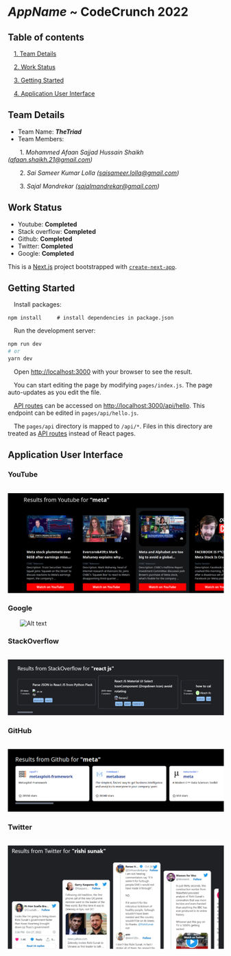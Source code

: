 # _AppName_ ~ CodeCrunch 2022

## Table of contents

&emsp;[1. Team Details](#team-details)

&emsp;[2. Work Status](#work-status)

&emsp;[3. Getting Started](#getting-started)

&emsp;[4. Application User Interface](#application-user-interface)

## Team Details

-   Team Name: **_TheTriad_**
-   Team Members:

&emsp;&emsp;1. _Mohammed Afaan Sajjad Hussain Shaikh (afaan.shaikh.21@gmail.com)_

&emsp;&emsp;2. _Sai Sameer Kumar Lolla (saisameer.lolla@gmail.com)_

&emsp;&emsp;3. _Sajal Mandrekar (sajalmandrekar@gmail.com)_

## Work Status

-   Youtube: **Completed**
-   Stack overflow: **Completed**
-   Github: **Completed**
-   Twitter: **Completed**
-   Google: **Completed**

This is a [Next.js](https://nextjs.org/) project bootstrapped with [`create-next-app`](https://github.com/vercel/next.js/tree/canary/packages/create-next-app).

## Getting Started

&emsp;Install packages:

```
npm install     # install dependencies in package.json
```

&emsp;Run the development server:

```bash
npm run dev
# or
yarn dev
```

&emsp;Open [http://localhost:3000](http://localhost:3000) with your browser to see the result.

&emsp;You can start editing the page by modifying `pages/index.js`. The page auto-updates as you edit the file.

&emsp;[API routes](https://nextjs.org/docs/api-routes/introduction) can be accessed on [http://localhost:3000/api/hello](http://localhost:3000/api/hello). This endpoint can be edited in `pages/api/hello.js`.

&emsp;The `pages/api` directory is mapped to `/api/*`. Files in this directory are treated as [API routes](https://nextjs.org/docs/api-routes/introduction) instead of React pages.


## Application User Interface

###   **YouTube**

&emsp;&emsp;![Alt text](./resources/youtube_search_UI.png)

###   **Google**

&emsp;&emsp;![Alt text](https://play-lh.googleusercontent.com/aFWiT2lTa9CYBpyPjfgfNHd0r5puwKRGj2rHpdPTNrz2N9LXgN_MbLjePd1OTc0E8Rl1)

###   **StackOverflow**

&emsp;&emsp;![Alt text](./resources/stack_overflow_UI_1.jpeg)

###   **GitHub**

&emsp;&emsp;![Alt text](./resources/github_search_UI.png)

###   **Twitter**

&emsp;&emsp;![Alt text](./resources/twitter_UI_temp.jpeg)